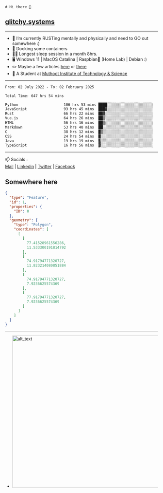 ```
# Hi there 👋
```
## [glitchy.systems](https://glitchy.systems)
---

- 🌱 I’m currently RUSTing mentally and physically and need to GO out somewhere :)
- 🐋 Docking some containers
- 😶‍🌫️ Longest sleep session in a month 8hrs.
- 🖥️ Windows 11 | MacOS Catalina | Raspbian🥧 (Home Lab) | Debian :)
- ✏️ Maybe a few articles [here](https://medium.com/@advaithnarayanan8) or [there](https://medium.com/@advaithnarayanan8)
- 📑 A Student at [Muthoot Institute of Technology & Science](https://mgmits.ac.in/)



---

<!--START_SECTION:waka-->

```txt
From: 02 July 2022 - To: 02 February 2025

Total Time: 647 hrs 54 mins

Python                     106 hrs 53 mins ████░░░░░░░░░░░░░░░░░░░░░   16.50 %
JavaScript                 93 hrs 45 mins  ███▓░░░░░░░░░░░░░░░░░░░░░   14.47 %
Rust                       66 hrs 22 mins  ██▓░░░░░░░░░░░░░░░░░░░░░░   10.24 %
Vue.js                     64 hrs 26 mins  ██▒░░░░░░░░░░░░░░░░░░░░░░   09.95 %
HTML                       56 hrs 16 mins  ██▒░░░░░░░░░░░░░░░░░░░░░░   08.69 %
Markdown                   53 hrs 40 mins  ██░░░░░░░░░░░░░░░░░░░░░░░   08.28 %
C                          38 hrs 12 mins  █▒░░░░░░░░░░░░░░░░░░░░░░░   05.90 %
CSS                        24 hrs 54 mins  █░░░░░░░░░░░░░░░░░░░░░░░░   03.84 %
Java                       19 hrs 19 mins  ▓░░░░░░░░░░░░░░░░░░░░░░░░   02.98 %
TypeScript                 16 hrs 56 mins  ▓░░░░░░░░░░░░░░░░░░░░░░░░   02.62 %
```

<!--END_SECTION:waka-->

---

📫 Socials :<br>
[Mail](mailto:advaith@glitchy.systems) | [Linkedin](https://www.linkedin.com/in/advaith-narayanan-a72152214/) | [Twitter](https://twitter.com/advaithnarayan) | [Facebook](https://screenmessage.com/qinq)

## Somewhere here

```geojson
{
  "type": "Feature",
  "id": 1,
  "properties": {
    "ID": 0
  },
  "geometry": {
    "type": "Polygon",
    "coordinates": [
      [
        [
          77.41528961556286,
          11.533300191814792
        ],
        [
          74.91794771320727,
          11.823214080851884
        ],
        [
          74.91794771320727,
          7.9236625574369
        ],
        [
          77.91794771320727,
          7.9236625574369
        ]
      ]
    ]
  }
}
```


--- 
- [<img alt="alt_text" width="500px" src="https://valid.x86.fr/cache/banner/xv24bv-6.png" />](https://valid.x86.fr/xv24bv)


